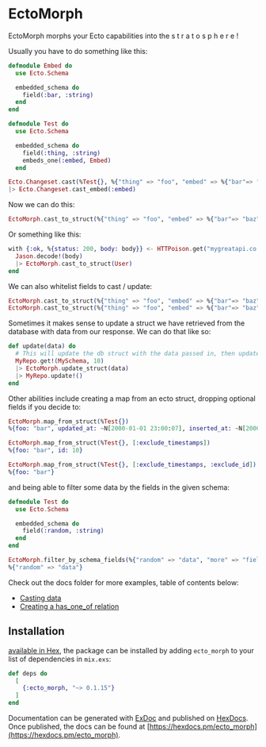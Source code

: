# EctoMorph

EctoMorph morphs your Ecto capabilities into the s t r a t o s p h e r e !

Usually you have to do something like this:

```elixir
defmodule Embed do
  use Ecto.Schema

  embedded_schema do
    field(:bar, :string)
  end
end

defmodule Test do
  use Ecto.Schema

  embedded_schema do
    field(:thing, :string)
    embeds_one(:embed, Embed)
  end

Ecto.Changeset.cast(%Test{}, %{"thing" => "foo", "embed" => %{"bar"=> "baz"}}, [:thing])
|> Ecto.Changeset.cast_embed(:embed)
```

Now we can do this:

```elixir
EctoMorph.cast_to_struct(%{"thing" => "foo", "embed" => %{"bar"=> "baz"}}, Test)
```

Or something like this:

```elixir
with {:ok, %{status: 200, body: body}} <- HTTPoison.get("mygreatapi.co.uk") do
  Jason.decode!(body)
  |> EctoMorph.cast_to_struct(User)
end
```

We can also whitelist fields to cast / update:

```elixir
EctoMorph.cast_to_struct(%{"thing" => "foo", "embed" => %{"bar"=> "baz"}}, Test, [:thing])
EctoMorph.cast_to_struct(%{"thing" => "foo", "embed" => %{"bar"=> "baz"}}, Test, [:thing, embed: [:bar]])
```

Sometimes it makes sense to update a struct we have retrieved from the database with data from our response. We can do that like so:

```elixir
def update(data) do
  # This will update the db struct with the data passed in, then update the db.
  MyRepo.get!(MySchema, 10)
  |> EctoMorph.update_struct(data)
  |> MyRepo.update!()
end
```

Other abilities include creating a map from an ecto struct, dropping optional fields if you decide to:

```elixir
EctoMorph.map_from_struct(%Test{})
%{foo: "bar", updated_at: ~N[2000-01-01 23:00:07], inserted_at: ~N[2000-01-01 23:00:07], id: 10}

EctoMorph.map_from_struct(%Test{}, [:exclude_timestamps])
%{foo: "bar", id: 10}

EctoMorph.map_from_struct(%Test{}, [:exclude_timestamps, :exclude_id])
%{foo: "bar"}
```

and being able to filter some data by the fields in the given schema:

```elixir
defmodule Test do
  use Ecto.Schema

  embedded_schema do
    field(:random, :string)
  end
end

EctoMorph.filter_by_schema_fields(%{"random" => "data", "more" => "fields"}, Test)
%{"random" => "data"}
```

Check out the docs folder for more examples, table of contents below:

- [Casting data](https://github.com/Adzz/ecto_morph/blob/master/docs/casting_data.md)
- [Creating a has_one_of relation](https://github.com/Adzz/ecto_morph/blob/master/docs/has_one_of.md)

## Installation

[available in Hex](https://hex.pm/docs/publish), the package can be installed
by adding `ecto_morph` to your list of dependencies in `mix.exs`:

```elixir
def deps do
  [
    {:ecto_morph, "~> 0.1.15"}
  ]
end
```

Documentation can be generated with [ExDoc](https://github.com/elixir-lang/ex_doc)
and published on [HexDocs](https://hexdocs.pm). Once published, the docs can
be found at [https://hexdocs.pm/ecto_morph](https://hexdocs.pm/ecto_morph).
